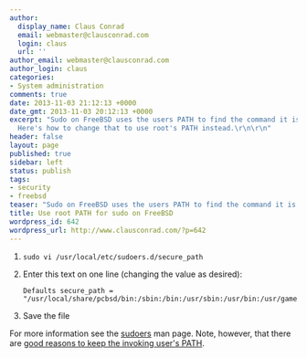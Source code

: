 ```yaml
---
author:
  display_name: Claus Conrad
  email: webmaster@clausconrad.com
  login: claus
  url: ''
author_email: webmaster@clausconrad.com
author_login: claus
categories:
- System administration
comments: true
date: 2013-11-03 21:12:13 +0000
date_gmt: 2013-11-03 20:12:13 +0000
excerpt: "Sudo on FreeBSD uses the users PATH to find the command it is asked to run.
  Here's how to change that to use root's PATH instead.\r\n\r\n"
header: false
layout: page
published: true
sidebar: left
status: publish
tags:
- security
- freebsd
teaser: "Sudo on FreeBSD uses the users PATH to find the command it is asked to run. Here's how to change that to use root's PATH instead."
title: Use root PATH for sudo on FreeBSD
wordpress_id: 642
wordpress_url: http://www.clausconrad.com/?p=642
---
```

1. `sudo vi /usr/local/etc/sudoers.d/secure_path`
2. Enter this text on one line (changing the value as desired):

   ```
   Defaults secure_path = "/usr/local/share/pcbsd/bin:/sbin:/bin:/usr/sbin:/usr/bin:/usr/games:/usr/local/sbin:/usr/local/bin:/root/bin"
   ```

3. Save the file
  
For more information see the [sudoers](https://linux.die.net/man/5/sudoers) man page. Note, however, that there are [good reasons to keep the invoking user's PATH](https://askubuntu.com/questions/146869/why-does-sudo-not-add-roots-path-with-ubuntu-12-04/147905#147905).
